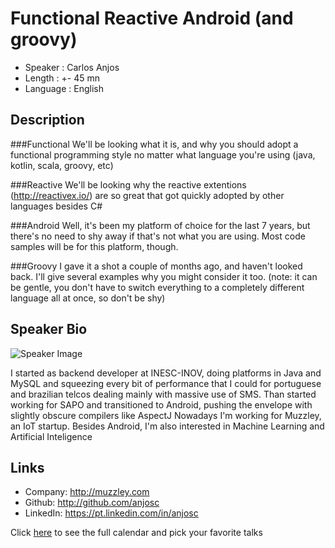 Functional Reactive Android (and groovy)
========================

* Speaker   : Carlos Anjos
* Length    : +- 45 mn
* Language  : English

Description
-----------

###Functional
We'll be looking what it is, and why you should adopt a functional programming style no matter what language you're using (java, kotlin, scala, groovy, etc)

###Reactive
We'll be looking why the reactive extentions (http://reactivex.io/) are so great that got quickly adopted by other languages besides C#

###Android
Well, it's been my platform of choice for the last 7 years, but there's no need to shy away if that's not what you are using. Most code samples will be for this platform, though.

###Groovy
I gave it a shot a couple of months ago, and haven't looked back. I'll give several examples why you might consider it too. (note: it can be gentle, you don't have to switch everything to a completely different language all at once, so don't be shy)

Speaker Bio
-----------

![Speaker Image](https://avatars0.githubusercontent.com/u/1188378?v=3&s=400)

I started as backend developer at INESC-INOV, doing platforms in Java and MySQL and squeezing every bit of performance that I could for portuguese and brazilian telcos dealing mainly with massive use of SMS.
Than started working for SAPO and transitioned to Android, pushing the envelope with slightly obscure compilers like AspectJ
Nowadays I'm working for Muzzley, an IoT startup.
Besides Android, I'm also interested in Machine Learning and Artificial Inteligence

Links
-----

* Company: http://muzzley.com
* Github: http://github.com/anjosc
* LinkedIn: https://pt.linkedin.com/in/anjosc

Click [here][1] to see the full calendar and pick your favorite talks

[1]: https://pixels.camp/schedule/
